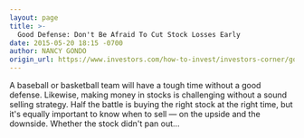 ```yaml
---
layout: page
title: >-
  Good Defense: Don't Be Afraid To Cut Stock Losses Early
date: 2015-05-20 18:15 -0700
author: NANCY GONDO
origin_url: https://www.investors.com/how-to-invest/investors-corner/good-defense-dont-be-afraid-to-cut-stock-losses-early/
---
```


A baseball or basketball team will have a tough time without a good defense. Likewise, making money in stocks is challenging without a sound selling strategy. Half the battle is buying the right stock at the right time, but it's equally important to know when to sell — on the upside and the downside. Whether the stock didn't pan out…
